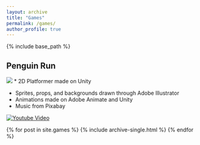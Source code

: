 ```yaml
---
layout: archive
title: "Games"
permalink: /games/
author_profile: true
---
```


{% include base_path %}
## Penguin Run

<img src='https://github.com/KaitLand12/Portfolio/assets/81109745/45de08cd-9b75-4e6d-9044-d71f216fb988'>
* 2D Platformer made on Unity

* Sprites, props, and backgrounds drawn through Adobe Illustrator
* Animations made on Adobe Animate and Unity
* Music from Pixabay

[![Youtube Video](https://img.youtube.com/vi/q8xg1pab1MY/0.jpg)](https://www.youtube.com/watch?v=q8xg1pab1MY)


{% for post in site.games %}
  {% include archive-single.html %}
{% endfor %}

